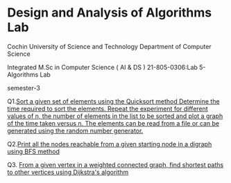 # Design and Analysis of Algorithms Lab
Cochin University of Science and Technology
Department of Computer Science

Integrated M.Sc in Computer Science ( AI & DS )
21-805-0306:Lab 5-Algorithms Lab

semester-3

    
 Q1.[Sort a given set of elements using the Quicksort method Determine the time required to sort the elements. Repeat the experiment for different values of n, the number of elements in the list to be sorted and plot a graph of the time taken versus n. The elements can be read from a file or can be generated using the random number generator.](#faqs)

    
Q2.[Print all the nodes reachable from a given starting node in a digraph using BFS method ](#faqa)

Q3. [From a given vertex in a weighted connected graph, find shortest paths to other vertices using Dijkstra's algorithm](#faqs)
